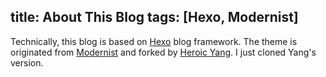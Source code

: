 title: About This Blog
tags: [Hexo, Modernist]
---
Technically, this blog is based on [Hexo](http://hexo.io/) blog framework. The theme is originated from [Modernist](http://orderedlist.github.io/modernist/) and forked by [Heroic Yang](http://heroicyang.com/2013/05/22/hexo-theme-modernist/). I just cloned Yang's version.